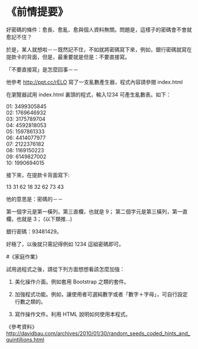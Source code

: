 # 《前情提要》

好密碼的條件：愈長、愈亂、愈與個人資料無關。問題是，這樣子的密碼會不會就愈記不住？

於是，某人就想啦－－既然記不住，不如就將密碼寫下來，例如，銀行密碼就寫在提款卡的背面，但是，最重要就是但是：不要直接寫。

「不要直接寫」是怎麼回事－－

他參考 http://ppt.cc/rELO 寫了一支亂數產生器，程式內容請參閱 index.html

在瀏覽器試用 index.html 裏頭的程式，輸入1234 可產生亂數表。如下：

01: 3499305845<br>
02: 1769646932<br>
03: 3175789704<br>
04: 4592818053<br>
05: 1597861333<br>
06: 4414077977<br>
07: 2122376182<br>
08: 1169150223<br>
09: 6149827002<br>
10: 1990694015<br>


接下來，在提款卡背面寫下:

13 31 62 18 32 62 73 43

他的意思是：密碼的－－

第一個字元是第一橫列，第三直欄，也就是 9；
第二個字元是第三橫列，第一直欄，也就是 3；
(以下類推...)

銀行密碼：93481429。

好極了，以後就只需記得例如 1234 這組密碼即可。


#《家庭作業》

試用過程式之後，請從下列方面想想看該怎麼加強：

1. 美化操作介面。例如套用 Bootstrap 之類的套件。

2. 加強程式功能。例如，讓使用者可選純數字或者「數字＋字母」，可自行設定行數之類的。

3. 寫作操作文件。利用 HTML 說明如何使用本程式。


《參考資料》
http://davidbau.com/archives/2010/01/30/random_seeds_coded_hints_and_quintillions.html


